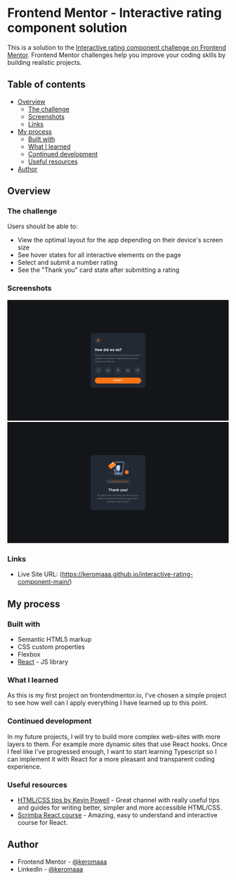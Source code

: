 # Frontend Mentor - Interactive rating component solution

This is a solution to the [Interactive rating component challenge on Frontend Mentor](https://www.frontendmentor.io/challenges/interactive-rating-component-koxpeBUmI). Frontend Mentor challenges help you improve your coding skills by building realistic projects. 

## Table of contents

- [Overview](#overview)
  - [The challenge](#the-challenge)
  - [Screenshots](#screenshots)
  - [Links](#links)
- [My process](#my-process)
  - [Built with](#built-with)
  - [What I learned](#what-i-learned)
  - [Continued development](#continued-development)
  - [Useful resources](#useful-resources)
- [Author](#author)

## Overview

### The challenge

Users should be able to:

- View the optimal layout for the app depending on their device's screen size
- See hover states for all interactive elements on the page
- Select and submit a number rating
- See the "Thank you" card state after submitting a rating

### Screenshots

![Initial state](./screenshots/screenshot1.png)
!['Thank you' state](./screenshots/screenshot2.png)

### Links

- Live Site URL: (https://keromaaa.github.io/interactive-rating-component-main/)

## My process

### Built with

- Semantic HTML5 markup
- CSS custom properties
- Flexbox
- [React](https://reactjs.org/) - JS library

### What I learned

As this is my first project on frontendmentor.io, I've chosen a simple project to see how well can I apply everything I have learned up to this point.

### Continued development

In my future projects, I will try to build more complex web-sites with more layers to them. For example more dynamic sites that use React hooks. Once I feel like I've progressed enough, I want to start learning Typescript so I can implement it with React for a more pleasant and transparent coding experience.

### Useful resources

- [HTML/CSS tips by Kevin Powell](https://www.youtube.com/@KevinPowell) - Great channel with really useful tips and guides for writing better, simpler and more accessible HTML/CSS.
- [Scrimba React course](https://scrimba.com/) - Amazing, easy to understand and interactive course for React.

## Author

- Frontend Mentor - [@keromaaa](https://www.frontendmentor.io/profile/keromaaa)
- LinkedIn - [@keromaaa](https://www.linkedin.com/in/kerim-brki%C4%87-7a4ab3261)
